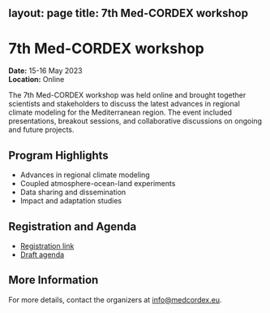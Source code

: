 layout: page
title: 7th Med-CORDEX workshop
---

# 7th Med-CORDEX workshop

**Date:** 15-16 May 2023  
**Location:** Online

The 7th Med-CORDEX workshop was held online and brought together scientists and stakeholders to discuss the latest advances in regional climate modeling for the Mediterranean region. The event included presentations, breakout sessions, and collaborative discussions on ongoing and future projects.

## Program Highlights
- Advances in regional climate modeling
- Coupled atmosphere-ocean-land experiments
- Data sharing and dissemination
- Impact and adaptation studies

## Registration and Agenda
- [Registration link](#)
- [Draft agenda](#)

## More Information
For more details, contact the organizers at info@medcordex.eu.
